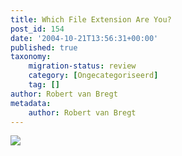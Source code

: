 ```yaml
---
title: Which File Extension Are You?
post_id: 154
date: '2004-10-21T13:56:31+00:00'
published: true
taxonomy:
    migration-status: review
    category: [Ongecategoriseerd]
    tag: []
author: Robert van Bregt
metadata:
    author: Robert van Bregt
---
```

[![](https://www.bbspot.com/Images/News_Features/2004/10/file_extensions/pdf.jpg)](https://www.bbspot.com/News/2004/10/extension_quiz.php)